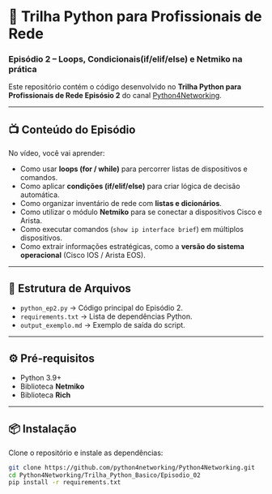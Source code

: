 # 📘 Trilha Python para Profissionais de Rede  
### Episódio 2 – Loops, Condicionais(if/elif/else) e Netmiko na prática  

Este repositório contém o código desenvolvido no **Trilha Python para Profissionais de Rede Episósio 2** do canal [Python4Networking](https://youtube.com/@python4networking).

---

## 📺 Conteúdo do Episódio
No vídeo, você vai aprender:  
- Como usar **loops (for / while)** para percorrer listas de dispositivos e comandos.  
- Como aplicar **condições (if/elif/else)** para criar lógica de decisão automática.  
- Como organizar inventário de rede com **listas e dicionários**.  
- Como utilizar o módulo **Netmiko** para se conectar a dispositivos Cisco e Arista.  
- Como executar comandos (`show ip interface brief`) em múltiplos dispositivos.  
- Como extrair informações estratégicas, como a **versão do sistema operacional** (Cisco IOS / Arista EOS).  

---

## 📂 Estrutura de Arquivos
- `python_ep2.py` → Código principal do Episódio 2.  
- `requirements.txt` → Lista de dependências Python.  
- `output_exemplo.md` → Exemplo de saída do script.  

---

## ⚙️ Pré-requisitos
- Python 3.9+  
- Biblioteca **Netmiko**  
- Biblioteca **Rich**  

---

## 📦 Instalação
Clone o repositório e instale as dependências:

```bash
git clone https://github.com/python4networking/Python4Networking.git
cd Python4Networking/Trilha_Python_Basico/Episodio_02
pip install -r requirements.txt
